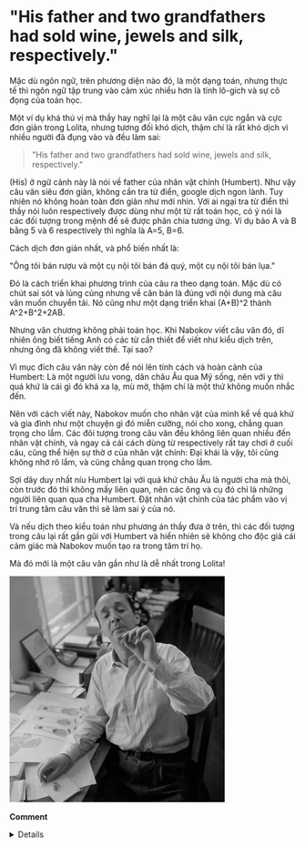 # "His father and two grandfathers had sold wine, jewels and silk, respectively."

Mặc dù ngôn ngữ, trên phương diện nào đó, là một dạng toán, nhưng thực tế thì ngôn ngữ tập trung vào cảm xúc nhiều hơn là tính lô-gích và sự cô đọng của toán học.  

Một ví dụ khá thú vị mà thầy hay nghĩ lại là một câu văn cực ngắn và cực đơn giản trong Lolita, nhưng tương đối khó dịch, thậm chí là rất khó dịch vì nhiều người đã đụng vào và đều làm sai:  

> "His father and two grandfathers had sold wine, jewels and silk, respectively."

(His) ở ngữ cảnh này là nói về father của nhân vật chính (Humbert). Như vậy câu văn siêu đơn giản, không cần tra từ điển, google dịch ngon lành. Tuy nhiên nó không hoàn toàn đơn giản như mới nhìn. Với ai ngại tra từ điển thì thầy nói luôn respectively được dùng như một từ rất toán học, có ý nói là các đối tượng trong mệnh đề sẽ được phân chia tương ứng. Ví dụ bảo A và B bằng 5 và 6 respectively thì nghĩa là A=5, B=6.  

Cách dịch đơn giản nhất, và phổ biến nhất là:  

"Ông tôi bán rượu và một cụ nội tôi bán đá quý, một cụ nội tôi bán lụa."  

Đó là cách triển khai phương trình của câu ra theo dạng toán. Mặc dù có chút sai sót và lủng củng nhưng về căn bản là đúng với nội dung mà câu văn muốn chuyển tải. Nó cũng như một dạng triển khai (A+B)^2 thành A^2+B^2+2AB.  

Nhưng văn chương không phải toán học. Khi Nabokov viết câu văn đó, dĩ nhiên ông biết tiếng Anh có các từ cần thiết để viết như kiểu dịch trên, nhưng ông đã không viết thế. Tại sao?  

Vì mục đích câu văn này còn để nói lên tính cách và hoàn cảnh của Humbert: Là một người lưu vong, dân châu Âu qua Mỹ sống, nên với y thì quá khứ là cái gì đó khá xa lạ, mù mờ, thậm chí là một thứ không muốn nhắc đến.  

Nên với cách viết này, Nabokov muốn cho nhân vật của mình kể về quá khứ và gia đình như một chuyện gì đó miễn cưỡng, nói cho xong, chẳng quan trọng cho lắm. Các đôi tượng trong câu văn đều không liên quan nhiều đến nhân vật chính, và ngay cả cái cách dùng từ respectively rất tay chơi ở cuối câu, cũng thể hiện sự thờ ơ của nhân vật chính: Đại khái là vậy, tôi cũng không nhớ rõ lắm, và cũng chẳng quan trọng cho lắm.  

Sợi dây duy nhất níu Humbert lại với quá khứ châu Âu là người cha mà thôi, còn trước đó thì không mấy liên quan, nên các ông và cụ đó chỉ là những người liên quan qua cha Humbert. Đặt nhân vật chính của tác phẩm vào vị trí trung tâm câu văn thì sẽ làm sai ý của nó.  

Và nếu dịch theo kiểu toán như phương án thầy đưa ở trên, thì các đối tượng trong câu lại rất gần gũi với Humbert và hiển nhiên sẽ không cho độc giả cái cảm giác mà Nabokov muốn tạo ra trong tâm trí họ.  

Mà đó mới là một câu văn gần như là dễ nhất trong Lolita!  

<img src="https://raw.githubusercontent.com/duccipline/journal/master/documents/T%C6%B0_li%E1%BB%87u/images/82082678_255513492092784_7343721286712950784_n.jpg" width="75%"></img>

**Comment**  

<details close>
<br>
<img src="https://raw.githubusercontent.com/duccipline/journal/master/documents/T%C6%B0_li%E1%BB%87u/images/Screen%20Shot%202020-01-28%20at%201.24.18%20AM.jpg
" width="75%"></img>
<br>
<img src="https://raw.githubusercontent.com/duccipline/journal/master/documents/T%C6%B0_li%E1%BB%87u/images/Screen%20Shot%202020-01-28%20at%201.24.37%20AM.jpg
" width="75%"></img>
</details>

